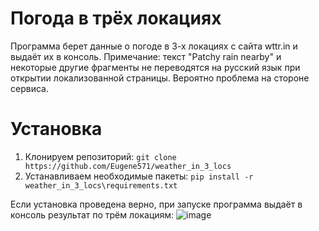 # Погода в трёх локациях

Программа берет данные о погоде в 3-х локациях с сайта wttr.in и выдаёт их в консоль.
Примечание: текст "Patchy rain nearby" и некоторые другие фрагменты не переводятся на русский язык при открытии локализованной страницы. Вероятно проблема на стороне сервиса.

# Установка
1. Клонируем репозиторий: ``git clone https://github.com/Eugene571/weather_in_3_locs``
2. Устанавливаем необходимые пакеты: ``pip install -r weather_in_3_locs\requirements.txt``

Если установка проведена верно, при запуске программа выдаёт в консоль результат по трём локациям:
![image](https://github.com/user-attachments/assets/5adaad50-d1bd-4a6d-85d4-66ea132bb838)
